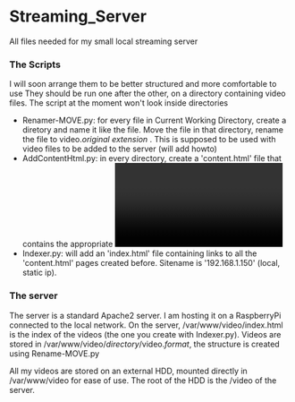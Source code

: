 Streaming_Server
================

All files needed for my small local streaming server

### The Scripts

I will soon arrange them to be better structured and more comfortable to use
They should be run one after the other, on a directory containing video files. The script at the moment won't look
inside directories
* Renamer-MOVE.py: for every file in Current Working Directory, create a diretory and name it like the file.
                   Move the file in that directory, rename the file to video.*original extension* . This is
                   supposed to be used with video files to be added to the server (will add howto)
* AddContentHtml.py: in every directory, create a 'content.html' file that contains the appropriate <video> tag
                    (html5) to stream the file inside the directory
* Indexer.py: will add an 'index.html' file containing links to all the 'content.html' pages created before. Sitename
                    is '192.168.1.150' (local, static ip). 
                    
                    
### The server

The server is a standard Apache2 server. I am hosting it on a RaspberryPi connected to the local network.
On the server, /var/www/video/index.html is the index of the videos (the one you create with Indexer.py).
Videos are stored in /var/www/video/*directory*/video.*format*, the structure is created using Rename-MOVE.py

All my videos are stored on an external HDD, mounted directly in /var/www/video for ease of use. The root of the
HDD is the /video of the server.
